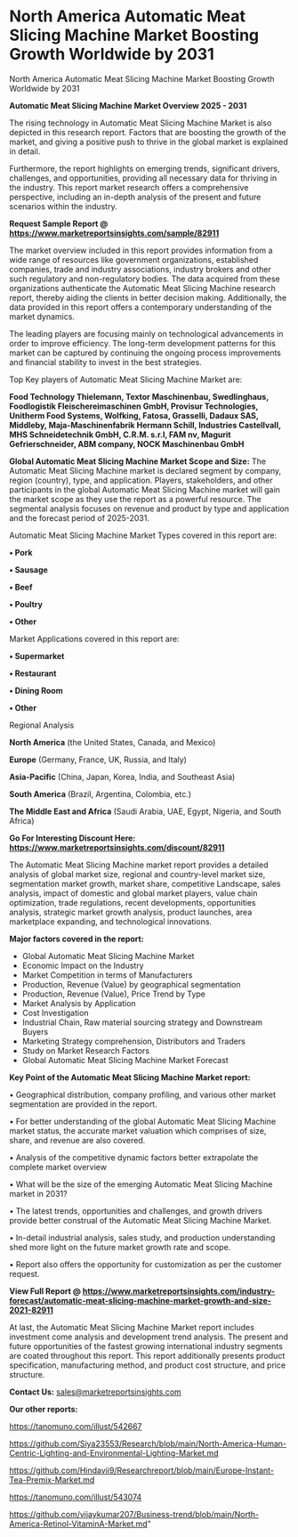 # North America Automatic Meat Slicing Machine Market Boosting Growth Worldwide by 2031
North America Automatic Meat Slicing Machine Market Boosting Growth Worldwide by 2031

<Strong> Automatic Meat Slicing Machine Market Overview 2025 - 2031</strong>

The rising technology in Automatic Meat Slicing Machine Market is also depicted in this research report. Factors that are boosting the growth of the market, and giving a positive push to thrive in the global market is explained in detail.

Furthermore, the report highlights on emerging trends, significant drivers, challenges, and opportunities, providing all necessary data for thriving in the industry. This report market research offers a comprehensive perspective, including an in-depth analysis of the present and future scenarios within the industry.

<strong>Request Sample Report @ <a href=https://www.marketreportsinsights.com/sample/82911>https://www.marketreportsinsights.com/sample/82911</a></strong>

The market overview included in this report provides information from a wide range of resources like government organizations, established companies, trade and industry associations, industry brokers and other such regulatory and non-regulatory bodies. The data acquired from these organizations authenticate the Automatic Meat Slicing Machine research report, thereby aiding the clients in better decision making. Additionally, the data provided in this report offers a contemporary understanding of the market dynamics.

The leading players are focusing mainly on technological advancements in order to improve efficiency. The long-term development patterns for this market can be captured by continuing the ongoing process improvements and financial stability to invest in the best strategies.

Top Key players of Automatic Meat Slicing Machine Market are:

<strong>Food Technology Thielemann, Textor Maschinenbau, Swedlinghaus, Foodlogistik Fleischereimaschinen GmbH, Provisur Technologies, Unitherm Food Systems, Wolfking, Fatosa, Grasselli, Dadaux SAS, Middleby, Maja-Maschinenfabrik Hermann Schill, Industries Castellvall, MHS Schneidetechnik GmbH, C.R.M. s.r.l, FAM nv, Magurit Gefrierschneider, ABM company, NOCK Maschinenbau GmbH</strong>

<strong><b>Global Automatic Meat Slicing Machine Market Scope and Size:</b></strong>
The Automatic Meat Slicing Machine market is declared segment by company, region (country), type, and application. Players, stakeholders, and other participants in the global Automatic Meat Slicing Machine market will gain the market scope as they use the report as a powerful resource. The segmental analysis focuses on revenue and product by type and application and the forecast period of 2025-2031.

Automatic Meat Slicing Machine Market Types covered in this report are:

<strong>• Pork

• Sausage

• Beef

• Poultry

• Other</strong>

Market Applications covered in this report are:

<strong>• Supermarket

• Restaurant

• Dining Room

• Other</strong> 

Regional Analysis

<strong>North America</strong> (the United States, Canada, and Mexico)

<strong>Europe</strong> (Germany, France, UK, Russia, and Italy)

<strong>Asia-Pacific</strong> (China, Japan, Korea, India, and Southeast Asia)

<strong>South America</strong> (Brazil, Argentina, Colombia, etc.)

<strong>The Middle East and Africa</strong> (Saudi Arabia, UAE, Egypt, Nigeria, and South Africa)

<strong>Go For Interesting Discount Here: <a href=https://www.marketreportsinsights.com/discount/82911>https://www.marketreportsinsights.com/discount/82911</a></strong>

The Automatic Meat Slicing Machine market report provides a detailed analysis of global market size, regional and country-level market size, segmentation market growth, market share, competitive Landscape, sales analysis, impact of domestic and global market players, value chain optimization, trade regulations, recent developments, opportunities analysis, strategic market growth analysis, product launches, area marketplace expanding, and technological innovations.

<strong><b>Major factors covered in the report:</b></strong>
<ul>
  <li>Global Automatic Meat Slicing Machine Market </li>
  <li>Economic Impact on the Industry</li>
  <li>Market Competition in terms of Manufacturers</li>
  <li>Production, Revenue (Value) by geographical segmentation</li>
  <li>Production, Revenue (Value), Price Trend by Type</li>
  <li>Market Analysis by Application</li>
  <li>Cost Investigation</li>
  <li>Industrial Chain, Raw material sourcing strategy and Downstream Buyers</li>
  <li>Marketing Strategy comprehension, Distributors and Traders</li>
  <li>Study on Market Research Factors</li>
  <li>Global Automatic Meat Slicing Machine Market Forecast</li>
</ul>

<strong><b>Key Point of the Automatic Meat Slicing Machine Market report:</b></strong>

• Geographical distribution, company profiling, and various other market segmentation are provided in the report.

• For better understanding of the global Automatic Meat Slicing Machine market status, the accurate market valuation which comprises of size, share, and revenue are also covered.

• Analysis of the competitive dynamic factors better extrapolate the complete market overview

• What will be the size of the emerging Automatic Meat Slicing Machine market in 2031?

• The latest trends, opportunities and challenges, and growth drivers provide better construal of the Automatic Meat Slicing Machine Market.

• In-detail industrial analysis, sales study, and production understanding shed more light on the future market growth rate and scope.

• Report also offers the opportunity for customization as per the customer request.

<strong><b>View Full Report @ <a href=https://www.marketreportsinsights.com/industry-forecast/automatic-meat-slicing-machine-market-growth-and-size-2021-82911>https://www.marketreportsinsights.com/industry-forecast/automatic-meat-slicing-machine-market-growth-and-size-2021-82911</a></b></strong>


At last, the Automatic Meat Slicing Machine Market report includes investment come analysis and development trend analysis. The present and future opportunities of the fastest growing international industry segments are coated throughout this report. This report additionally presents product specification, manufacturing method, and product cost structure, and price structure.

<strong>Contact Us:</strong>
sales@marketreportsinsights.com

<strong>Our other reports:</strong>

<a href=https://tanomuno.com/illust/542667>https://tanomuno.com/illust/542667</a>

<a href=https://github.com/Siya23553/Research/blob/main/North-America-Human-Centric-Lighting-and-Environmental-Lighting-Market.md>https://github.com/Siya23553/Research/blob/main/North-America-Human-Centric-Lighting-and-Environmental-Lighting-Market.md</a>

<a href=https://github.com/Hindavii9/Researchreport/blob/main/Europe-Instant-Tea-Premix-Market.md>https://github.com/Hindavii9/Researchreport/blob/main/Europe-Instant-Tea-Premix-Market.md</a>

<a href=https://tanomuno.com/illust/543074>https://tanomuno.com/illust/543074</a>

<a href=https://github.com/vijaykumar207/Business-trend/blob/main/North-America-Retinol-VitaminA-Market.md>https://github.com/vijaykumar207/Business-trend/blob/main/North-America-Retinol-VitaminA-Market.md</a>"
